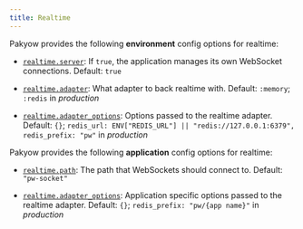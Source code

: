 ```yaml
---
title: Realtime
---
```


Pakyow provides the following **environment** config options for realtime:

* <a href="#realtime.server" name="realtime.server">`realtime.server`</a>: If `true`, the application manages its own WebSocket connections.
<span class="default">Default: `true`</span>

* <a href="#realtime.adapter" name="realtime.adapter">`realtime.adapter`</a>: What adapter to back realtime with.
<span class="default">Default: `:memory`; `:redis` in *production*</span>

* <a href="#realtime.adapter_options" name="realtime.adapter_options">`realtime.adapter_options`</a>: Options passed to the realtime adapter.
<span class="default">Default: `{}`; `redis_url: ENV["REDIS_URL"] || "redis://127.0.0.1:6379", redis_prefix: "pw"` in *production*</span>

Pakyow provides the following **application** config options for realtime:

* <a href="#realtime.path" name="realtime.path">`realtime.path`</a>: The path that WebSockets should connect to.
<span class="default">Default: `"pw-socket"`</span>

* <a href="#realtime.adapter_options" name="realtime.adapter_options">`realtime.adapter_options`</a>: Application specific options passed to the realtime adapter.
<span class="default">Default: `{}`; `redis_prefix: "pw/{app name}"` in *production*</span>
